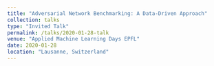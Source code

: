 ```yaml
---
title: "Adversarial Network Benchmarking: A Data-Driven Approach"
collection: talks
type: "Invited Talk"
permalink: /talks/2020-01-28-talk
venue: "Applied Machine Learning Days EPFL"
date: 2020-01-28
location: "Lausanne, Switzerland"
---
```



